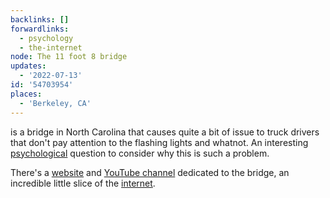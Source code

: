 ```yaml
---
backlinks: []
forwardlinks:
  - psychology
  - the-internet
node: The 11 foot 8 bridge
updates:
  - '2022-07-13'
id: '54703954'
places:
  - 'Berkeley, CA'
---
```

is a bridge in North Carolina that causes quite a bit of issue to truck drivers that don't pay attention to the flashing lights and whatnot. An interesting [psychological](psychology.md) question to consider why this is such a problem. 

There's a [website](http://11foot8.com/) and [YouTube channel](https://www.youtube.com/c/yovo68/videos) dedicated to the bridge, an incredible little slice of the [internet](the-internet.md). 

